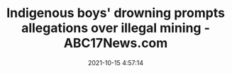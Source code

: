 ---
"title": "Indigenous boys' drowning prompts allegations over illegal mining - ABC17News.com"
"date": "2021-10-15 4:57:14"
"feed_name": "GOOGLENEWSMINING"
"feed_website": "https://news.google.com/search?q=mining%2Bincident&hl=en-US&gl=US&ceid=US:en"
"feed_rss": "https://news.google.com/rss/search?q=mining%2Bincident&hl=en-US&gl=US&ceid=US:en"
"link": "https://abc17news.com/news/2021/10/14/indigenous-boys-drowning-prompts-allegations-over-illegal-mining/"
"source": "{'href': 'https://abc17news.com', 'title': 'ABC17News.com'}"
"file": "_posts/2021-1-1-cfe9fdb335b4f8c1a942b0a30a858d5ab40b070e.md"
"accident": "0"
"drilling": "0"
"dead": "0"
"injured": "0"
"arrested": "0"
"place": "unknown place"
"where": "unknown site"
"causes": "unknown"
"place_uri": "unknown place"
---